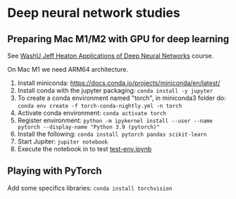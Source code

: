 # Deep neural network studies

## Preparing Mac M1/M2 with GPU for deep learning

See [WashU Jeff Heaton Applications of Deep Neural Networks](https://github.com/jeffheaton/t81_558_deep_learning) course.

On Mac M1 we need ARM64 architecture. 

1. Install miniconda: https://docs.conda.io/projects/miniconda/en/latest/
1. Install conda with the jupyter packaging: `conda install -y jupyter`
1. To create a conda environment named "torch", in miniconda3 folder do: `conda env create -f torch-conda-nightly.yml -n torch`
1. Activate conda environment: `conda activate torch`
1. Register environment: `python -m ipykernel install --user --name pytorch --display-name "Python 3.9 (pytorch)"`
1. Install the following: `conda install pytorch pandas scikit-learn`
1. Start Jupiter: `jupiter notebook`
1. Execute the notebook in to test [test-env.ipynb](https://github.com/jbcodeforce/ML-studies/tree/master/deep-neural-net/test-env.ipynb)


## Playing with PyTorch

Add some specifics libraries:  `conda install torchvision`
